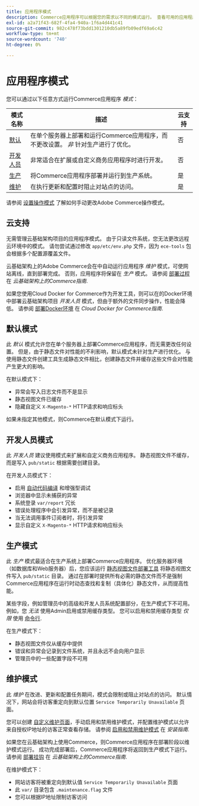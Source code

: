 ```yaml
---
title: 应用程序模式
description: Commerce应用程序可以根据您的需求以不同的模式运行。 查看可用的应用程序模式的详细列表。
exl-id: a2a71f43-682f-4fa4-940a-1f6a4d441c41
source-git-commit: 982c478f73bdd1301210db5a89fb09edf69a6c42
workflow-type: tm+mt
source-wordcount: '740'
ht-degree: 0%

---
```


# 应用程序模式

您可以通过以下任意方式运行Commerce应用程序 _模式_：

| 模式名称 | 描述 | 云支持 |
| ------------------------ | ------------------- | ------------- |
| [默认](#default-mode) | 在单个服务器上部署和运行Commerce应用程序，而不更改设置。 _非_ 针对生产进行了优化。 | 否 |
| [开发人员](#developer-mode) | 非常适合在扩展或自定义商务应用程序时进行开发。 | 否 |
| [生产](#production-mode) | 将Commerce应用程序部署并运行到生产系统。 | 是 |
| [维护](#maintenance-mode) | 在执行更新和配置时阻止对站点的访问。 | 是 |

请参阅 [设置操作模式](../cli/set-mode.md) 了解如何手动更改Adobe Commerce操作模式。

## 云支持

无需管理云基础架构项目的应用程序模式。 由于只读文件系统，您无法更改远程云环境中的模式。 请勿尝试通过修改 `app/etc/env.php` 文件，因为 `ece-tools` 包会根据多个配置源覆盖文件。

云基础架构上的Adobe Commerce会在中自动运行应用程序 _维护_ 模式，可使网站离线，直到部署完成。 否则，应用程序将保留在 _生产_ 模式。 请参阅 [部署过程](https://experienceleague.adobe.com/docs/commerce-cloud-service/user-guide/develop/deploy/process.html#deploy-phase) 在 _云基础架构上的Commerce指南_.

如果您使用Cloud Docker for Commerce作为开发工具，则可以在的Docker环境中部署云基础架构项目 _开发人员_ 模式，但由于额外的文件同步操作，性能会降低。 请参阅 [部署Docker环境](https://developer.adobe.com/commerce/cloud-tools/docker/deploy/#launch-mode) 在 _Cloud Docker for Commerce指南_.

## 默认模式

此 _默认_ 模式允许您在单个服务器上部署Commerce应用程序，而无需更改任何设置。 但是，由于静态文件对性能的不利影响，默认模式未针对生产进行优化。 与使用静态文件创建工具生成静态文件相比，创建静态文件并缓存这些文件会对性能产生更大的影响。

在默认模式下：

- 异常会写入日志文件而不是显示
- 静态视图文件已缓存
- 隐藏自定义 `X-Magento-*` HTTP请求和响应标头

如果未指定其他模式，则Commerce在默认模式下运行。

## 开发人员模式

此 _开发人员_ 建议使用模式来扩展和自定义商务应用程序。 静态视图文件不缓存，而是写入 `pub/static` 根据需要创建目录。

在开发人员模式下：

- 启用 [自动代码编译](../cli/code-compiler.md) 和增强型调试
- 浏览器中显示未捕获的异常
- 系统登录 `var/report` 冗长
- 错误处理程序中会引发异常，而不是被记录
- 当无法调用事件订阅者时，将引发异常
- 显示自定义 `X-Magento-*` HTTP请求和响应标头

## 生产模式

此 _生产_ 模式最适合在生产系统上部署Commerce应用程序。 优化服务器环境（如数据库和Web服务器）后，您应该运行 [静态视图文件部署工具](../cli/static-view-file-deployment.md) 将静态视图文件写入 `pub/static` 目录。 通过在部署时提供所有必需的静态文件而不是强制Commerce应用程序在运行时动态查找和复制（具体化）静态文件，从而提高性能。

某些字段，例如管理员中的高级和开发人员系统配置部分，在生产模式下不可用。 例如，您 _无法_ 使用Admin启用或禁用缓存类型。 您可以启用和禁用缓存类型 _仅限_ 使用 [命令行](../cli/manage-cache.md#config-cli-subcommands-cache-en).

在生产模式下：

- 静态视图文件仅从缓存中提供
- 错误和异常会记录到文件系统，并且永远不会向用户显示
- 管理员中的一些配置字段不可用

## 维护模式

此 _维护_ 在改进、更新和配置任务期间，模式会限制或阻止对站点的访问。 默认情况下，网站会将访客重定向到默认位置 `Service Temporarily Unavailable` 页面。

您可以创建 [自定义维护页面](../../upgrade/troubleshooting/maintenance-mode-options.md)，手动启用和禁用维护模式，并配置维护模式以允许来自授权IP地址的访客正常查看存储。 请参阅 [启用和禁用维护模式](../../installation/tutorials/maintenance-mode.md) 在 _安装指南_.

如果您在云基础架构上使用Commerce，则Commerce应用程序在部署阶段以维护模式运行。 成功完成部署后，Commerce应用程序将返回到生产模式下运行。 请参阅 [部署挂钩](https://experienceleague.adobe.com/docs/commerce-cloud-service/user-guide/develop/deploy/best-practices.html#phase-5%3A-deployment-hooks) 在 _云基础架构上的Commerce指南_.

在维护模式下：

- 网站访客将被重定向到默认值 `Service Temporarily Unavailable` 页面
- 此 `var/` 目录包含 `.maintenance.flag` 文件
- 您可以根据IP地址限制访客访问
